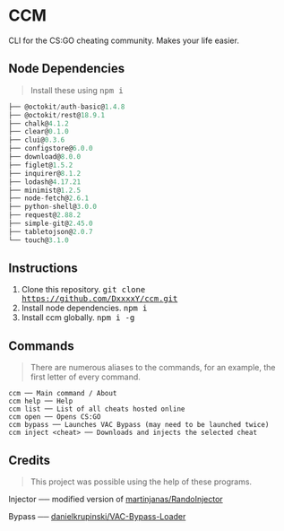 # CCM
CLI for the CS:GO cheating community. Makes your life easier.

## Node Dependencies
> Install these using <kbd>npm i</kbd>
```js
├── @octokit/auth-basic@1.4.8
├── @octokit/rest@18.9.1
├── chalk@4.1.2
├── clear@0.1.0
├── clui@0.3.6
├── configstore@6.0.0
├── download@8.0.0
├── figlet@1.5.2
├── inquirer@8.1.2
├── lodash@4.17.21
├── minimist@1.2.5
├── node-fetch@2.6.1
├── python-shell@3.0.0
├── request@2.88.2
├── simple-git@2.45.0
├── tabletojson@2.0.7
└── touch@3.1.0
```

## Instructions

1. Clone this repository. <kbd>git clone https://github.com/DxxxxY/ccm.git</kbd>
2. Install node dependencies. <kbd>npm i</bkd>
3. Install ccm globally. <kbd>npm i -g</kbd>


## Commands
> There are numerous aliases to the commands, for an example, the first letter of every command.
```
ccm ── Main command / About
ccm help ── Help
ccm list ── List of all cheats hosted online
ccm open ── Opens CS:GO
ccm bypass ── Launches VAC Bypass (may need to be launched twice)
ccm inject <cheat> ── Downloads and injects the selected cheat
```

## Credits
> This project was possible using the help of these programs.

Injector ── modified version of [martinjanas/RandoInjector](https://github.com/martinjanas/RandoInjector)

Bypass ── [danielkrupinski/VAC-Bypass-Loader](https://github.com/danielkrupinski/VAC-Bypass-Loader)